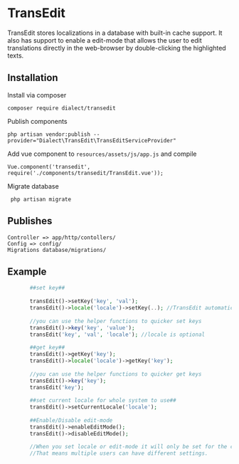 # TransEdit
TransEdit stores localizations in a database with built-in cache support. It also has support to enable a edit-mode that allows the user to edit translations directly in the web-browser by double-clicking the highlighted texts.

## Installation

Install via composer

    composer require dialect/transedit

Publish components

    php artisan vendor:publish --provider="Dialect\TransEdit\TransEditServiceProvider"
    
Add vue component to  ``resources/assets/js/app.js`` and compile
 
    Vue.component('transedit', require('./components/transedit/TransEdit.vue'));

Migrate database
     
     php artisan migrate
     
## Publishes

    Controller => app/http/contollers/
    Config => config/
    Migrations database/migrations/

## Example

``` php
       ##set key##
       
       transEdit()->setKey('key', 'val');
       transEdit()->locale('locale')->setKey(..); //TransEdit automatically creates missing locale.
       
       //you can use the helper functions to quicker set keys
       transEdit()->key('key', 'value');
       transEdit('key', 'val', 'locale'); //locale is optional
       
       ##get key##
       transEdit()->getKey('key');
       transEdit()->locale('locale')->getKey('key');
       
       //you can use the helper functions to quicker get keys
       transEdit()->key('key');
       transEdit('key');
        
       ##set current locale for whole system to use##
       transEdit()->setCurrentLocale('locale');
       
       ##Enable/Disable edit-mode
       transEdit()->enableEditMode();
       transEdit()->disableEditMode();
       
       //When you set locale or edit-mode it will only be set for the current session. 
       //That means multiple users can have different settings.
       
       
```


